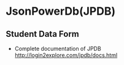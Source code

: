 # JsonPowerDb(JPDB)

## Student Data Form

* Complete documentation of JPDB  http://login2explore.com/jpdb/docs.html 
